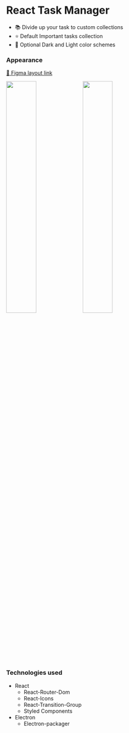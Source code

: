 # React Task Manager

- 📚 Divide up your task to custom collections
- ⭐ Default Important tasks collection
- 🎨 Optional Dark and Light color schemes

### Appearance

[🔗 Figma layout link](https://www.figma.com/file/4JNW8WzrUMZAeI3KopmENq/TODO-app?node-id=0%3A1)

<img src="https://lh3.googleusercontent.com/KB-YBKePIxwTQDpjHme2VX_U5xfbseYRP_GJFw9_O9fGikYxqdjc1FeZaPHT0cj_eJecswsvhjgtY7-gW5e7U1BlEJrjk5E3TBDR8azkXi6abxLzfElKjVLK1iVzmTp5g6YTK_-vrQDI_fur_ffwAwWTWpLcWHiL9a-Cf0jA-KpvU3qFE8LexoxgXWOjKfKXG3qdY_jQC_9-LRa32wIs460neNRxk1m8GGwXhOg4ntamwPWeGh0cCDcfM-QpR1BKodHOdMI_IR6QUqQVaAU_bV9c6eUg6ODbaQahVB7tQm_kEGYVfdQwyWPta3nQEupk5kXYFARc3O1wKX8UR-fmX4nlxlXsi36kivNkVBPE-9vRVDierNirI2qn_imRl7bN0a_aCrTiV9t33SWxekT_JcXp7uuG4MrZx-1Ia3ehKHMoVqYfjFfKPXQdYOnb3Pr3zFPVfG993kKS2G-Z6eZ2w4jUV1tkd9ec3Vgg44RVz1HDL_iYBmZfJvcCjeADUyKSb82SClabP0TZzBFI4_PJSdDxrrQ9Un87Me2I0ScQU9Q0HivhGZ9Qw_4Xqecd9c6m3ZrzVceH8eaBUAPCq9PrYgqMlC4WDxwotMc0Ta0Pmwxjip5IosJ-XiOE-RFoJY5_PPl5v1lgEGJEBzC8fWKGeUX5NoJ9FM0mE9i7jLhl39Yim0AimqCIf_v0Yq3Q8GL0zBaVglB3m6yGioo8uEDRBvo04m-D7UULqrlvAea6-e_RCbViLz8qBPuTeX2yx294I63ZYrPoYvUgvqoUXBygBreX2OQPO-oHaU6kbc_0oXGe9Gi8-V-bxLTp3BLcclYI57GO=w800-h560-no?authuser=0" width="40%">
<img src="https://lh3.googleusercontent.com/Wh0KjLwSO42ND3FENh7-6NSXwzLfhpF9th35oK3cImlj0rhF-3qdK17tsNUULHMNl_4LY6TAb5DCc4rq-_LCoD5gnCMQKsn9LFkpafHrWFrQmQD93HHy6d-6IPEUFmZq6U89Ao-OEKH1uK1UrabYdLBzJXRt3kDeVbUeQgSo1AELH8a8ejCrwZXMsFYd8vtvlFEZLMhBoDVc5aUbradWGL5tsxJ-T7e0ueDSt9plquq4TUqodbkBtyBJFHfW6wkdqvQqX8b41PpbyfcvhwhWsi1XtU2RUtWO_F-jjaj3Rn9V7YLU3valWvvdCHLbuAfaBzUoCm_LxvsI0C_mY9YoarOeQaoxzuVwrCRCsmy-jE7xXH3RssEDft4_9jEDC1jLpTLCiZsbQ_j2XqHA2Ja4LBcUp9Jx7vWD3TVguoqCcJjKBALYqU2_i5woKCFZ1OpJGf2IKTqMpJWFxxOZCL_mFcRTihc7Uz75F4Jh9oFQiltzkC1adr5SJTfRsMEFXJFb1dcKOERqKnbmY-PnI3vAFWib58N46zhOonN6lGyBAsFh7BKPBXZGUffNiYQtWMzJwuU-FY7ML6r7JouLD6wh82TUhZZPNhjBde-rCQC2P_3DTjsL6DnJj52q5saUbfRxH4QxXEzcHMXUORHHDMDs2DErclecFb7c067S5KzjA6oU_ZudY708vC8x8cHARErdMugEaFsjfY-Ry4WplVP3aVX20mymg77O50ErM6d4PV0sn0WoKhyWUFYART1XzL9YHtPAFkoQ3HQZ-ug1ob3808B-Z398KtuX2B8rhmDX9meZhGnlRWVKGe94ibp5LvMyN1-w=w800-h560-no?authuser=0" width="40%">

### Technologies used

- React 
 	- React-Router-Dom
    - React-Icons
    - React-Transition-Group
    - Styled Components
- Electron
	- Electron-packager